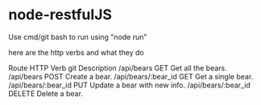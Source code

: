 # node-restfulJS

Use cmd/git bash to run using "node run"

here are the http verbs and what they do

Route	                HTTP Verb           	  git Description
/api/bears	          GET	                    Get all the bears.
/api/bears	          POST	                  Create a bear.
/api/bears/:bear_id	  GET	                    Get a single bear.
/api/bears/:bear_id	  PUT	                    Update a bear with new info.
/api/bears/:bear_id	  DELETE	                Delete a bear.
